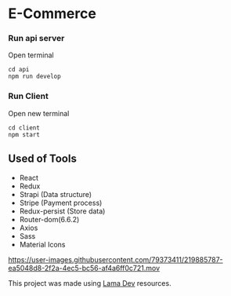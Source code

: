 # E-Commerce

### Run api server
Open terminal
```properties
cd api
npm run develop
```  

### Run Client
 Open new terminal
```properties
cd client
npm start
```  


## Used of Tools
* React
* Redux
* Strapi (Data structure)
* Stripe (Payment process)
* Redux-persist (Store data)
* Router-dom(6.6.2)
* Axios
* Sass
* Material Icons


https://user-images.githubusercontent.com/79373411/219885787-ea5048d8-2f2a-4ec5-bc56-af4a6ff0c721.mov



This project was made using [Lama Dev](https://www.youtube.com/@LamaDev) resources.

